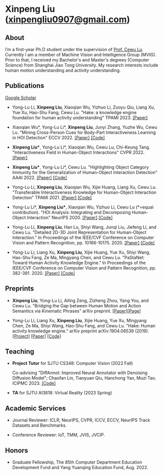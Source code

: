 # Xinpeng Liu (xinpengliu0907@gmail.com)

## About

I’m a first-year Ph.D student under the supervision of [Prof. Cewu Lu](http://mvig.sjtu.edu.cn/). Currently I am a member of Machine Vision and Intelligence Group (MVIG). Prior to that, I received my Bachelor's and Master's degrees (Computer Science) from Shanghai Jiao Tong University. My research interests include human motion understanding and activity understanding.

## Publications

[Google Scholar](https://scholar.google.com/citations?user=DBE-ju8AAAAJ)

- Yong-Lu Li, **Xinpeng Liu**, Xiaoqian Wu, Yizhuo Li, Zuoyu Qiu, Liang Xu, Yue Xu, Hao-Shu Fang, Cewu Lu. "Hake: a knowledge engine foundation for human activity understanding" TPAMI 2023. [[Paper]](https://ieeexplore.ieee.org/abstract/document/10002711/)

- Xiaoqian Wu\*, Yong-Lu Li\*, **Xinpeng Liu**, Junyi Zhang, Yuzhe Wu, Cewu Lu. "Mining Cross-Person Cues for Body-Part Interactiveness Learning in HOI Detection" ECCV 2022. [[Paper]](https://link.springer.com/chapter/10.1007/978-3-031-19772-7_8) [[Code]](https://github.com/enlighten0707/Body-Part-Map-for-Interactiveness)

- **Xinpeng Liu\***, Yong-Lu Li\*, Xiaoqian Wu, Cewu Lu, Chi-Keung Tang. "Interactiveness Field in Human-Object Interactions" CVPR 2022. [[Paper]](https://openaccess.thecvf.com/content/CVPR2022/papers/Liu_Interactiveness_Field_in_Human-Object_Interactions_CVPR_2022_paper.pdf)

- **Xinpeng Liu\***, Yong-Lu Li\*, Cewu Lu. "Highlighting Object Category Immunity for the Generalization of Human-Object Interaction Detection" AAAI 2022. [[Paper]](https://www.aaai.org/AAAI22Papers/AAAI-1021.LiuX.pdf) [[Code]](https://github.com/Foruck/OC-Immunity)

- Yong-Lu Li, **Xinpeng Liu**, Xiaoqian Wu, Xijie Huang, Liang Xu, Cewu Lu. "Transferable Interactiveness Knowledge for Human-Object Interaction Detection" TPAMI 2021. [[Paper]](https://ieeexplore.ieee.org/document/9335510/) [[Code]](https://github.com/DirtyHarryLYL/Transferable-Interactiveness-Network)

- Yong-Lu Li\*, **Xinpeng Liu\***, Xiaoqian Wu, Yizhuo Li, Cewu Lu (\*=equal contribution). "HOI Analysis: Integrating and Decomposing Human-Object Interaction" NeurIPS 2020. [[Paper]](https://papers.nips.cc/paper/2020/file/3493894fa4ea036cfc6433c3e2ee63b0-Paper.pdf) [[Code]](https://github.com/DirtyHarryLYL/HAKE-Action-Torch/tree/IDN-(Integrating-Decomposing-Network))

- Yong-Lu Li, **Xinpeng Liu**, Han Lu, Shiyi Wang, Junqi Liu, Jiefeng Li, and Cewu Lu. "Detailed 2D-3D Joint Representation for Human-Object Interaction." In Proceedings of the IEEE/CVF Conference on Computer Vision and Pattern Recognition, pp. 10166-10175. 2020. [[Paper]](https://openaccess.thecvf.com/content_CVPR_2020/papers/Li_Detailed_2D-3D_Joint_Representation_for_Human-Object_Interaction_CVPR_2020_paper.pdf) [[Code]](https://github.com/DirtyHarryLYL/DJ-RN)

- Yong-Lu Li, Liang Xu, **Xinpeng Liu**, Xijie Huang, Yue Xu, Shiyi Wang, Hao-Shu Fang, Ze Ma, Mingyang Chen, and Cewu Lu. "PaStaNet: Toward Human Activity Knowledge Engine." In Proceedings of the IEEE/CVF Conference on Computer Vision and Pattern Recognition, pp. 382-391. 2020. [[Paper]](https://openaccess.thecvf.com/content_CVPR_2020/papers/Li_PaStaNet_Toward_Human_Activity_Knowledge_Engine_CVPR_2020_paper.pdf) [[Code]](https://github.com/DirtyHarryLYL/HAKE-Action/tree/Instance-level-HAKE-Action)

## Preprints

- **Xinpeng Liu**, Yong-Lu Li, Ailing Zeng, Zizheng Zhou, Yang You, and Cewu Lu. "Bridging the Gap between Human Motion and Action Semantics via Kinematic Phrases" arXiv preprint. [[Paper]](https://arxiv.org/abs/2310.04189)[[Page](https://foruck.github.io/KP/)]

- Yong-Lu Li, Liang Xu, **Xinpeng Liu**, Xijie Huang, Yue Xu, Mingyang Chen, Ze Ma, Shiyi Wang, Hao-Shu Fang, and Cewu Lu. "Hake: Human activity knowledge engine." arXiv preprint arXiv:1904.06539 (2019). [[Project]](http://hake-mvig.cn/home/) [[Paper]](https://arxiv.org/pdf/1904.06539) [[Code]](https://github.com/DirtyHarryLYL/HAKE-Action/tree/master)

## Teaching

- **Project Tutor** for SJTU CS348: Computer Vision (2022 Fall)

     Co-advising "DiffAnnot: Improved Neural Annotator with Denoising Diffusion Model"; Chaofan Lin, Tianyuan Qiu, Hanchong Yan, Muzi Tao. ICIPMC 2023. [[Code]](https://github.com/PaperL/Human-3D-Diffusion)

- **TA** for  SJTU AI3618: Virtual Reality (2023 Spring) 

## Academic Services

- Journal Reviewer: ICLR, NeurIPS, CVPR, ICCV, ECCV, NeurIPS Track Datasets and Benchmarks.

- Conference Reviewer: IoT, TMM, JVIS, JVCIP.

## Honors

- Graduate Fellowship, The 85th Computer Department Education Development Fund and Yang Yuanqing Education Fund, Aug. 2022.
